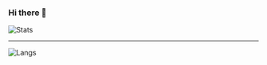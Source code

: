 ### Hi there 👋

![Stats](https://github-readme-stats.vercel.app/api?username=FelippeAlves&theme=material-darcula)

-------------------

![Langs](https://github-readme-stats.vercel.app/api/top-langs/?username=FelippeAlves&layout=compact&theme=material-darcula)
